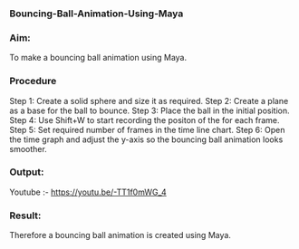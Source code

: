 ### Bouncing-Ball-Animation-Using-Maya
### Aim:
To make a bouncing ball animation using Maya.
### Procedure
Step 1: Create a solid sphere and size it as required.
Step 2: Create a plane as a base for the ball to bounce.
Step 3: Place the ball in the initial position.
Step 4: Use Shift+W to start recording the positon of the for each frame.
Step 5: Set required number of frames in the time line chart.
Step 6: Open the time graph and adjust the y-axis so the bouncing ball animation looks smoother.
### Output:
Youtube :- https://youtu.be/-TT1f0mWG_4

### Result:
Therefore a bouncing ball animation is created using Maya.
